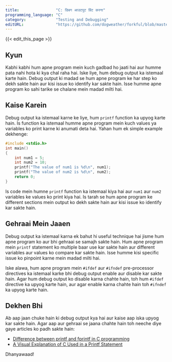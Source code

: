 ```yaml
---
title:                "C: डिबग आउटपुट प्रिंट करना"
programming_language: "C"
category:             "Testing and Debugging"
editURL:              "https://github.com/dogweather/forkful/blob/master/content/hi/c/printing-debug-output.md"
---
```


{{< edit_this_page >}}

## Kyun

Kabhi kabhi hum apne program mein kuch gadbad ho jaati hai aur humme pata nahi hota ki kya chal raha hai. Iske liye, hum debug output ka istemaal karte hain. Debug output ki madad se hum apne program ke har step ko dekh sakte hain aur kisi issue ko identify kar sakte hain. Isse humme apne program ko sahi tarike se chalane mein madad milti hai. 

## Kaise Karein

Debug output ka istemaal karne ke liye, hum `printf` function ka upyog karte hain. Is function ka istemaal humme apne program mein kuch values ya variables ko print karne ki anumati deta hai. Yahan hum ek simple example dekhenge:

```C
#include <stdio.h> 
int main() 
{ 
    int num1 = 5;
    int num2 = 10;
    printf("The value of num1 is %d\n", num1);
    printf("The value of num2 is %d\n", num2);
    return 0; 
} 
```
Is code mein humne `printf` function ka istemaal kiya hai aur `num1` aur `num2` variables ke values ko print kiya hai. Is tarah se hum apne program ke different sections mein output ko dekh sakte hain aur kisi issue ko identify kar sakte hain.

## Gehraai Mein Jaaen

Debug output ka istemaal karna ek bahut hi useful technique hai jisme hum apne program ko aur bhi gehraai se samajh sakte hain. Hum apne program mein `printf` statement ko multiple baar use kar sakte hain aur different variables aur values ko compare kar sakte hain. Isse humme kisi specific issue ko pinpoint karne mein madad milti hai.

Iske alawa, hum apne program mein `#ifdef` aur `#ifndef` pre-processor directives ka istemaal karke bhi debug output enable aur disable kar sakte hain. Agar hum debug output ko disable karna chahte hain, toh hum `#ifdef` directive ka upyog karte hain, aur agar enable karna chahte hain toh `#ifndef` ka upyog karte hain.

## Dekhen Bhi

Ab aap jaan chuke hain ki debug output kya hai aur kaise aap iska upyog kar sakte hain. Agar aap aur gehraai se jaana chahte hain toh neeche diye gaye articles ko padh sakte hain:

- [Difference between printf and fprintf in C programming](https://www.geeksforgeeks.org/difference-printf-fprintf-c-language/)
- [A Visual Explanation of C Used in a Printf Statement](https://www.youtube.com/watch?v=1jXNAGogKqI)

Dhanyawaad!